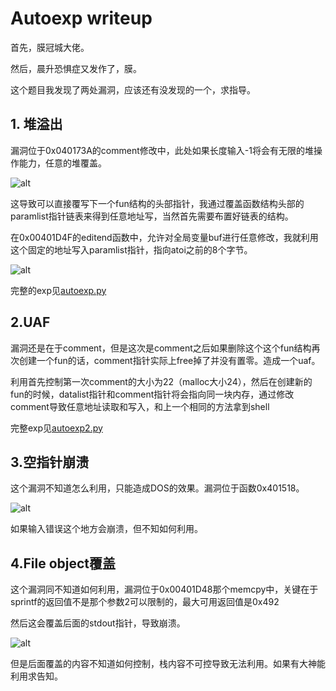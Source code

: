 # Autoexp writeup

首先，膜冠城大佬。

然后，晨升恐惧症又发作了，膜。

这个题目我发现了两处漏洞，应该还有没发现的一个，求指导。

## 1. 堆溢出

漏洞位于0x040173A的comment修改中，此处如果长度输入-1将会有无限的堆操作能力，任意的堆覆盖。

![alt](https://raw.githubusercontent.com/unamer/Writeups/master/ichunqiu-Final/1.jpg)

这导致可以直接覆写下一个fun结构的头部指针，我通过覆盖函数结构头部的paramlist指针链表来得到任意地址写，当然首先需要布置好链表的结构。

在0x00401D4F的editend函数中，允许对全局变量buf进行任意修改，我就利用这个固定的地址写入paramlist指针，指向atoi之前的8个字节。

![alt](https://raw.githubusercontent.com/unamer/Writeups/master/ichunqiu-Final/2.jpg)

完整的exp见[autoexp.py](autoexp.py)

## 2.UAF

漏洞还是在于comment，但是这次是comment之后如果删除这个这个fun结构再次创建一个fun的话，comment指针实际上free掉了并没有置零。造成一个uaf。

利用首先控制第一次comment的大小为22（malloc大小24），然后在创建新的fun的时候，datalist指针和comment指针将会指向同一块内存，通过修改comment导致任意地址读取和写入，和上一个相同的方法拿到shell

完整exp见[autoexp2.py](autoexp2.py)

## 3.空指针崩溃

这个漏洞不知道怎么利用，只能造成DOS的效果。漏洞位于函数0x401518。

![alt](https://raw.githubusercontent.com/unamer/Writeups/master/ichunqiu-Final/3.jpg)

如果输入错误这个地方会崩溃，但不知如何利用。

## 4.File object覆盖

这个漏洞同不知道如何利用，漏洞位于0x00401D48那个memcpy中，关键在于sprintf的返回值不是那个参数2可以限制的，最大可用返回值是0x492

然后这会覆盖后面的stdout指针，导致崩溃。

![alt](https://raw.githubusercontent.com/unamer/Writeups/master/ichunqiu-Final/2.jpg)

但是后面覆盖的内容不知道如何控制，栈内容不可控导致无法利用。如果有大神能利用求告知。



